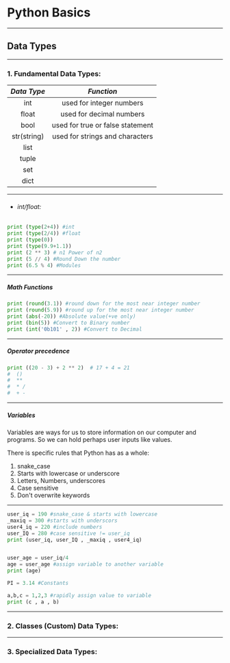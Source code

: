 # Python Basics
---

## Data Types

---

### 1. Fundamental Data Types:
| ***Data Type*** |          ***Function***          |
|:---------------:|:--------------------------------:|
|       int       |     used for integer numbers     |
|      float      |     used for decimal numbers     |
|      bool       | used for true or false statement |
|   str(string)   | used for strings and characters  |
|      list       |                                  |
|      tuple      |                                  |
|       set       |                                  |
|      dict       |                                  |

---

- ###### int/float:
```python
print (type(2+4)) #int
print (type(2/4)) #float
print (type(0))
print (type(9.9+1.1)) 
print (2 ** 3) # n1 Power of n2
print (5 // 4) #Round Down the number
print (6.5 % 4) #Modules
```

---

##### Math Functions

```python
print (round(3.1)) #round down for the most near integer number
print (round(5.9)) #round up for the most near integer number
print (abs(-20)) #Absolute value(+ve only)
print (bin(5)) #Convert to Binary number
print (int('0b101' , 2)) #Convert to Decimal
```

---

##### Operator precedence

```python
print ((20 - 3) + 2 ** 2)  # 17 + 4 = 21
#  ()
#  **
#  * /
#  + -
```

---

##### Variables
Variables are ways for us to store information on our computer and programs. So we can hold perhaps user inputs like values.

There is specific rules that Python has as a whole:
1. snake_case
2. Starts with lowercase or underscore
3. Letters, Numbers, underscores
4. Case sensitive
5. Don't overwrite keywords

---

```python
user_iq = 190 #snake_case & starts with lowercase
_maxiq = 300 #starts with underscors
user4_iq = 220 #include numbers
user_IQ = 280 #case sensitive != user_iq
print (user_iq, user_IQ , _maxiq , user4_iq)


user_age = user_iq/4
age = user_age #assign variable to another variable
print (age)

PI = 3.14 #Constants

a,b,c = 1,2,3 #rapidly assign value to variable
print (c , a , b)
```

---

### 2. Classes (Custom) Data Types:


---

### 3. Specialized Data Types:
